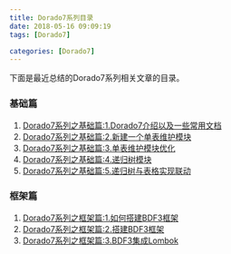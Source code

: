 ```yaml
---
title: Dorado7系列目录
date: 2018-05-16 09:09:19
tags: [Dorado7]

categories: [Dorado7]
---
```


下面是最近总结的Dorado7系列相关文章的目录。

<!--more-->

### 基础篇

1. [Dorado7系列之基础篇:1.Dorado7介绍以及一些常用文档](http://kangyuansheng.top/2018/05/17/Dorado7/BasicPaper/Dorado7-Basic-Basic/)
2. [Dorado7系列之基础篇:2.新建一个单表维护模块](http://kangyuansheng.top/2018/05/25/Dorado7/BasicPaper/Dorado7-Basic-DataGrid-1/)
3. [Dorado7系列之基础篇:3.单表维护模块优化]() 
4. [Dorado7系列之基础篇:4.递归树模块]() 
5. [Dorado7系列之基础篇:5.递归树与表格实现联动]() 

### 框架篇

1. [Dorado7系列之框架篇:1.如何搭建BDF3框架](http://kangyuansheng.top/2019/02/12/Dorado7/framework/Dorado7-%E6%A1%86%E6%9E%B6%E7%AF%87-%E6%90%AD%E5%BB%BA%E5%BC%80%E5%8F%91%E7%8E%AF%E5%A2%83/)
2. [Dorado7系列之框架篇:2.搭建BDF3框架](http://kangyuansheng.top/2019/02/12/Dorado7/framework/Dorado7-%E6%A1%86%E6%9E%B6%E7%AF%87-%E6%90%AD%E5%BB%BABDF3%E6%A1%86%E6%9E%B6/)
3. [Dorado7系列之框架篇:3.BDF3集成Lombok](http://kangyuansheng.top/2019/02/12/Dorado7/framework/Dorado7-%E6%A1%86%E6%9E%B6%E7%AF%87-BDF3%E9%9B%86%E6%88%90Lombok/) 

